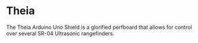 # Theia
The Theia Arduino Uno Shield is a glorified perfboard that allows for control over several SR-04 Ultrasonic rangefinders.
